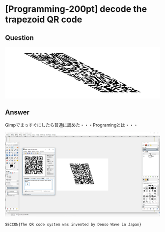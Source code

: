 # [Programming-200pt] decode the trapezoid QR code

## Question

![qrcode.png](qrcode.png)

## Answer

Gimpでまっすぐにしたら普通に読めた・・・Programingとは・・・

![img](img.png)

`SECCON{The QR code system was invented by Denso Wave in Japan}`